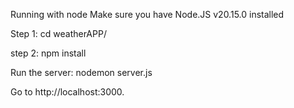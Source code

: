 Running with node Make sure you have Node.JS v20.15.0 installed

Step 1: cd weatherAPP/

step 2: npm install

Run the server: nodemon server.js 

Go to http://localhost:3000.
